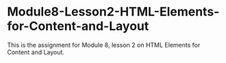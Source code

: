 # Module8-Lesson2-HTML-Elements-for-Content-and-Layout

This is the assignment for Module 8, lesson 2 on HTML Elements for Content and Layout.
